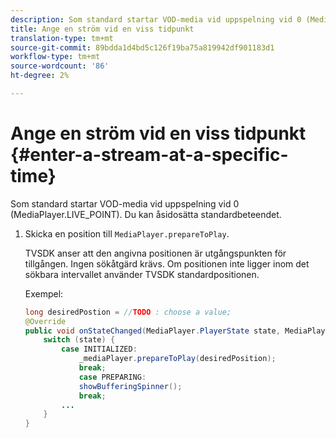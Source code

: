 ```yaml
---
description: Som standard startar VOD-media vid uppspelning vid 0 (MediaPlayer.LIVE_POINT). Du kan åsidosätta standardbeteendet.
title: Ange en ström vid en viss tidpunkt
translation-type: tm+mt
source-git-commit: 89bdda1d4bd5c126f19ba75a819942df901183d1
workflow-type: tm+mt
source-wordcount: '86'
ht-degree: 2%

---
```



# Ange en ström vid en viss tidpunkt {#enter-a-stream-at-a-specific-time}

Som standard startar VOD-media vid uppspelning vid 0 (MediaPlayer.LIVE_POINT). Du kan åsidosätta standardbeteendet.

1. Skicka en position till `MediaPlayer.prepareToPlay`.

   TVSDK anser att den angivna positionen är utgångspunkten för tillgången. Ingen sökåtgärd krävs. Om positionen inte ligger inom det sökbara intervallet använder TVSDK standardpositionen.

   Exempel:

   ```java
   long desiredPostion = //TODO : choose a value; 
   @Override 
   public void onStateChanged(MediaPlayer.PlayerState state, MediaPlayerNotification notification) { 
       switch (state) { 
           case INITIALIZED: 
               _mediaPlayer.prepareToPlay(desiredPosition); 
               break; 
               case PREPARING: 
               showBufferingSpinner(); 
               break; 
           ... 
       } 
   } 
   ```

